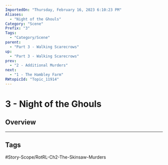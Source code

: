 ```yaml
---
ImportedOn: "Thursday, February 16, 2023 6:10:23 PM"
Aliases:
  - "Night of the Ghouls"
Category: "Scene"
Prefix: "3"
Tags:
  - "Category/Scene"
parent:
  - "Part 3 - Walking Scarecrows"
up:
  - "Part 3 - Walking Scarecrows"
prev:
  - "2 - Additional Murders"
next:
  - "1 - The Hambley Farm"
RWtopicId: "Topic_11914"
---
```

# 3 - Night of the Ghouls
## Overview

---
## Tags
#Story-Scope/RotRL-Ch2-The-Skinsaw-Murders

